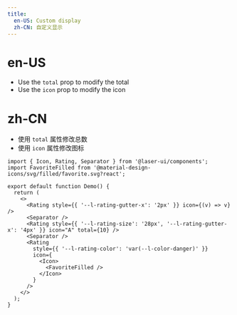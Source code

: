 ```yaml
---
title:
  en-US: Custom display
  zh-CN: 自定义显示
---
```


# en-US

- Use the `total` prop to modify the total
- Use the `icon` prop to modify the icon

# zh-CN

- 使用 `total` 属性修改总数
- 使用 `icon` 属性修改图标

```tsx
import { Icon, Rating, Separator } from '@laser-ui/components';
import FavoriteFilled from '@material-design-icons/svg/filled/favorite.svg?react';

export default function Demo() {
  return (
    <>
      <Rating style={{ '--l-rating-gutter-x': '2px' }} icon={(v) => v} />
      <Separator />
      <Rating style={{ '--l-rating-size': '28px', '--l-rating-gutter-x': '4px' }} icon="A" total={10} />
      <Separator />
      <Rating
        style={{ '--l-rating-color': 'var(--l-color-danger)' }}
        icon={
          <Icon>
            <FavoriteFilled />
          </Icon>
        }
      />
    </>
  );
}
```
